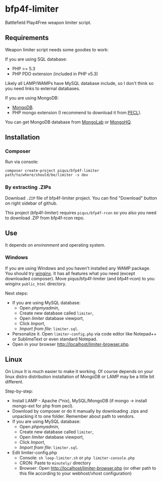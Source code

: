 bfp4f-limiter
=============

Battlefield Play4Free weapon limiter script.

## Requirements ##

Weapon limiter script needs some goodies to work:

If you are using SQL database:

* PHP >= 5.3
* PHP PDO extension (included in PHP v5.3)

Likely all LAMP/WAMPs have MySQL database include, so I don't think so you need links to external databases.

If you are using MongoDB: 

* [MongoDB](http://www.mongodb.org/).
* PHP mongo extension (I recommend to download it from [PECL](http://php.net/manual/en/mongo.installation.php)).

You can get MongoDB database from [MongoLab](https://www.mongohq.com/home) or [MongoHQ](https://mongolab.com/welcome/). 

## Installation ##

### Composer ###

Run via console:

```
composer create-project piqus/bfp4f-limiter path/to/where/should/be/limiter -s dev
```

### By extracting .ZIPs ###

Download `.ZIP` file of bfp4f-limiter project. You can find "Download" button on right sidebar of github.

This project (bfp4f-limiter) requires `piqus/bfp4f-rcon` so you also you need to download .ZIP from bfp4f-rcon repo.

## Use ##

It depends on *environment* and operating system.

### Windows ###

If you are using Windows and you haven't installed any WAMP package. You should try [winginx](http://sourceforge.net/projects/winginx). It has all features what you need (except downloaded composer). Move piqus/bfp4f-limiter (and bfp4f-rcon) to you winginx `public_html` directory. 

Next steps:

* If you are using MySQL database:
	* Open *phpmyadmin*, 
	* Create new database called `limiter`, 
	* Open *limiter* database viewport,
	* Click *Import*,
	* *Import from file*: `limiter.sql`.
* Personalize it. Open `limiter-config.php` via code editor like Notepad++ or SublimeText or even standard Notepad. 
* Open in your browser [http://localhost/limiter-browser.php](http://localhost/limiter-browser.php).

## Linux ##

On Linux It is much easier to make it working. 
Of course depends on your linux distro distribution installation of MongoDB or LAMP may be a little bit different. 

Step-by-step:

* Install LAMP - Apache (*nix), MySQL/MongoDB (if mongo -> install mongo-ext for php from pecl).
* Download by composer or do it manually by downloading .zips and unpacking it to one folder. Remember about path to vendors.
* If you are using MySQL database:
	* Open *phpmyadmin*, 
	* Create new database called `limiter`, 
	* Open *limiter* database viewport,
	* Click *Import*,
	* *Import from file*: `limiter.sql`.
* Edit limiter-config.php
	* Console: `sh loop-limiter.sh` or `php limiter-console.php`
	* CRON: Paste to `minutely/` directory
	* Browser: Open [http://localhost/limiter-browser.php](http://localhost/limiter-browser.php) 
	(or other path to this file according to your webhost/vhost configuration)

